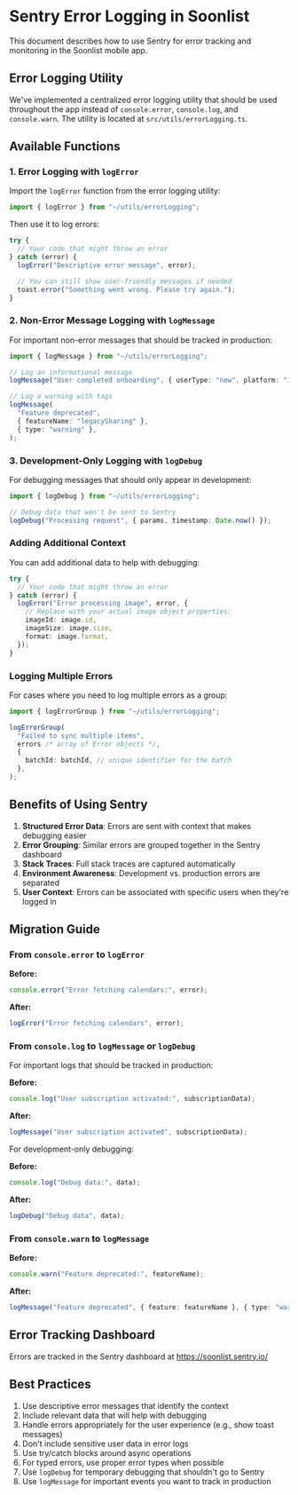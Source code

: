 # Sentry Error Logging in Soonlist

This document describes how to use Sentry for error tracking and monitoring in the Soonlist mobile app.

## Error Logging Utility

We've implemented a centralized error logging utility that should be used throughout the app instead of `console.error`, `console.log`, and `console.warn`. The utility is located at `src/utils/errorLogging.ts`.

## Available Functions

### 1. Error Logging with `logError`

Import the `logError` function from the error logging utility:

```typescript
import { logError } from "~/utils/errorLogging";
```

Then use it to log errors:

```typescript
try {
  // Your code that might throw an error
} catch (error) {
  logError("Descriptive error message", error);

  // You can still show user-friendly messages if needed
  toast.error("Something went wrong. Please try again.");
}
```

### 2. Non-Error Message Logging with `logMessage`

For important non-error messages that should be tracked in production:

```typescript
import { logMessage } from "~/utils/errorLogging";

// Log an informational message
logMessage("User completed onboarding", { userType: "new", platform: "ios" });

// Log a warning with tags
logMessage(
  "Feature deprecated",
  { featureName: "legacySharing" },
  { type: "warning" },
);
```

### 3. Development-Only Logging with `logDebug`

For debugging messages that should only appear in development:

```typescript
import { logDebug } from "~/utils/errorLogging";

// Debug data that won't be sent to Sentry
logDebug("Processing request", { params, timestamp: Date.now() });
```

### Adding Additional Context

You can add additional data to help with debugging:

```typescript
try {
  // Your code that might throw an error
} catch (error) {
  logError("Error processing image", error, {
    // Replace with your actual image object properties:
    imageId: image.id,
    imageSize: image.size,
    format: image.format,
  });
}
```

### Logging Multiple Errors

For cases where you need to log multiple errors as a group:

```typescript
import { logErrorGroup } from "~/utils/errorLogging";

logErrorGroup(
  "Failed to sync multiple items",
  errors /* array of Error objects */,
  {
    batchId: batchId, // unique identifier for the batch
  },
);
```

## Benefits of Using Sentry

1. **Structured Error Data**: Errors are sent with context that makes debugging easier
2. **Error Grouping**: Similar errors are grouped together in the Sentry dashboard
3. **Stack Traces**: Full stack traces are captured automatically
4. **Environment Awareness**: Development vs. production errors are separated
5. **User Context**: Errors can be associated with specific users when they're logged in

## Migration Guide

### From `console.error` to `logError`

**Before:**

```typescript
console.error("Error fetching calendars:", error);
```

**After:**

```typescript
logError("Error fetching calendars", error);
```

### From `console.log` to `logMessage` or `logDebug`

For important logs that should be tracked in production:

**Before:**

```typescript
console.log("User subscription activated:", subscriptionData);
```

**After:**

```typescript
logMessage("User subscription activated", subscriptionData);
```

For development-only debugging:

**Before:**

```typescript
console.log("Debug data:", data);
```

**After:**

```typescript
logDebug("Debug data", data);
```

### From `console.warn` to `logMessage`

**Before:**

```typescript
console.warn("Feature deprecated:", featureName);
```

**After:**

```typescript
logMessage("Feature deprecated", { feature: featureName }, { type: "warning" });
```

## Error Tracking Dashboard

Errors are tracked in the Sentry dashboard at https://soonlist.sentry.io/

## Best Practices

1. Use descriptive error messages that identify the context
2. Include relevant data that will help with debugging
3. Handle errors appropriately for the user experience (e.g., show toast messages)
4. Don't include sensitive user data in error logs
5. Use try/catch blocks around async operations
6. For typed errors, use proper error types when possible
7. Use `logDebug` for temporary debugging that shouldn't go to Sentry
8. Use `logMessage` for important events you want to track in production
